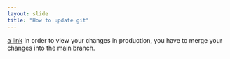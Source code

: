 ```yaml
---
layout: slide
title: "How to update git"
---
```


[a link](https://raalnan1.github.io/github-slideshow/#/1)
In order to view your changes in production, you have to merge your changes into the main branch.
